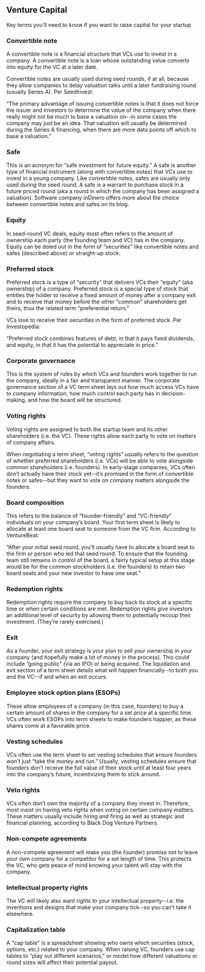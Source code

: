 ## Venture Capital
Key terms you'll need to know if you want to raise capital for your startup

### Convertible note
A convertible note is a financial structure that VCs use to invest in a company. A convertible note is a loan whose outstanding value converts into equity for the VC at a later date. 

Convertible notes are usually used during seed rounds, if at all, because they allow companies to delay valuation talks until a later fundraising round (usually Series A). Per SeedInvest:

“The primary advantage of issuing convertible notes is that it does not force the issuer and investors to determine the value of the company when there really might not be much to base a valuation on--in some cases the company may just be an idea. That valuation will usually be determined during the Series A financing, when there are more data points off which to base a valuation.”
 

### Safe
This is an acronym for “safe investment for future equity.” A safe is another type of financial instrument (along with convertible notes) that VCs use to invest in a young company. Like convertible notes, safes are usually only used during the seed round. A safe is a warrant to purchase stock in a future priced round (aka a round in which the company has been assigned a valuation). Software company inDinero offers more about the choice between convertible notes and safes on its blog.
 

### Equity
In seed-round VC deals, equity most often refers to the amount of ownership each party (the founding team and VC) has in the company. Equity can be doled out in the form of “securities” like convertible notes and safes (described above) or straight-up stock.
 

### Preferred stock
Preferred stock is a type of “security” that delivers VCs their “equity” (aka ownership) of a company. Preferred stock is a special type of stock that entitles the holder to receive a fixed amount of money after a company exit and to receive that money before the other “common” shareholders get theirs, thus the related term “preferential return."

VCs love to receive their securities in the form of preferred stock. Per Investopedia:

“Preferred stock combines features of debt, in that it pays fixed dividends, and equity, in that it has the potential to appreciate in price.”
 

### Corporate governance
This is the system of rules by which VCs and founders work together to run the company, ideally in a fair and transparent manner. The corporate governance section of a VC term sheet lays out how much access VCs have to company information, how much control each party has in decision-making, and how the board will be structured.
 

### Voting rights
Voting rights are assigned to both the startup team and its other shareholders (i.e. the VC). These rights allow each party to vote on matters of company affairs. 

When negotiating a term sheet, “voting rights” usually refers to the question of whether preferred shareholders (i.e. VCs) will be able to vote alongside common shareholders (i.e. founders). In early-stage companies, VCs often don’t actually have their stock yet--it’s promised in the form of convertible notes or safes--but they want to vote on company matters alongside the founders.

 

### Board composition
This refers to the balance of “founder-friendly” and “VC-friendly" individuals on your company’s board. Your first term sheet is likely to allocate at least one board seat to someone from the VC firm. According to VentureBeat:

“After your initial seed round, you’ll usually have to allocate a board seat to the firm or person who led that seed round. To ensure that the founding team still remains in control of the board, a fairly typical setup at this stage would be for the common stockholders (i.e. the founders) to retain two board seats and your new investor to have one seat.”

 

### Redemption rights
Redemption rights require the company to buy back its stock at a specific time or when certain conditions are met. Redemption rights give investors an additional level of security by allowing them to potentially recoup their investment. (They’re rarely exercised.)

 

### Exit
As a founder, your exit strategy is your plan to sell your ownership in your company (and hopefully make a lot of money in the process). This could include “going public” (via an IPO) or being acquired. The liquidation and exit section of a term sheet details what will happen financially--to both you and the VC--if and when an exit occurs.

 

### Employee stock option plans (ESOPs)
These allow employees of a company (in this case, founders) to buy a certain amount of shares in the company for a set price at a specific time. VCs often work ESOPs into term sheets to make founders happier, as these shares come at a favorable price.

 

### Vesting schedules
VCs often use the term sheet to set vesting schedules that ensure founders won’t just “take the money and run.” Usually, vesting schedules ensure that founders don’t receive the full value of their stock until at least four years into the company’s future, incentivizing them to stick around.

 

### Veto rights
VCs often don’t own the majority of a company they invest in. Therefore, most insist on having veto rights when voting on certain company matters. These matters usually include hiring and firing as well as strategic and financial planning, according to Black Dog Venture Partners.

 

### Non-compete agreements
A non-compete agreement will make you (the founder) promise not to leave your own company for a competitor for a set length of time. This protects the VC, who gets peace of mind knowing your talent will stay with the company.

 

### Intellectual property rights
The VC will likely also want rights to your intellectual property--i.e. the inventions and designs that make your company tick--so you can’t take it elsewhere.
 

### Capitalization table
A "cap table" is a spreadsheet showing who owns which securities (stock, options, etc.) related to your company. When raising VC, founders use cap tables to "play out different scenarios," or model how different valuations or round sizes will affect their potential payout.
